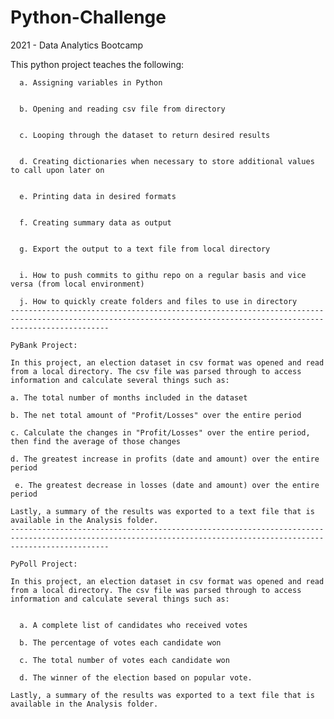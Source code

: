 # Python-Challenge


2021 - Data Analytics Bootcamp


This python project teaches the following:


      a. Assigning variables in Python
  
  
      b. Opening and reading csv file from directory
  
  
      c. Looping through the dataset to return desired results
  
  
      d. Creating dictionaries when necessary to store additional values to call upon later on
  
  
      e. Printing data in desired formats 
  
  
      f. Creating summary data as output
  
  
      g. Export the output to a text file from local directory
      
      
      i. How to push commits to githu repo on a regular basis and vice versa (from local environment)
      
      j. How to quickly create folders and files to use in directory
    ------------------------------------------------------------------------------------------------------------------------------------------------------------------
    
    PyBank Project:
    
    In this project, an election dataset in csv format was opened and read from a local directory. The csv file was parsed through to access information and calculate several things such as:
    
    a. The total number of months included in the dataset

    b. The net total amount of "Profit/Losses" over the entire period

    c. Calculate the changes in "Profit/Losses" over the entire period, then find the average of those changes

    d. The greatest increase in profits (date and amount) over the entire period

     e. The greatest decrease in losses (date and amount) over the entire period
   
    Lastly, a summary of the results was exported to a text file that is available in the Analysis folder. 
    ------------------------------------------------------------------------------------------------------------------------------------------------------------------
    
    PyPoll Project:
    
    In this project, an election dataset in csv format was opened and read from a local directory. The csv file was parsed through to access information and calculate several things such as:
    

      a. A complete list of candidates who received votes

      b. The percentage of votes each candidate won

      c. The total number of votes each candidate won

      d. The winner of the election based on popular vote.
 
    Lastly, a summary of the results was exported to a text file that is available in the Analysis folder. 

